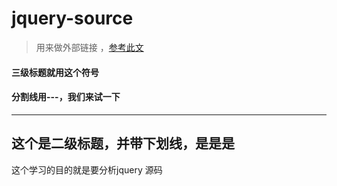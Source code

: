 # jquery-source

> 用来做外部链接 ，[参考此文](https://github.com/songjinzhong/JQuerySource)

#### 三级标题就用这个符号

#### 分割线用---，我们来试一下

---

## 这个是二级标题，并带下划线，是是是

   这个学习的目的就是要分析jquery 源码

